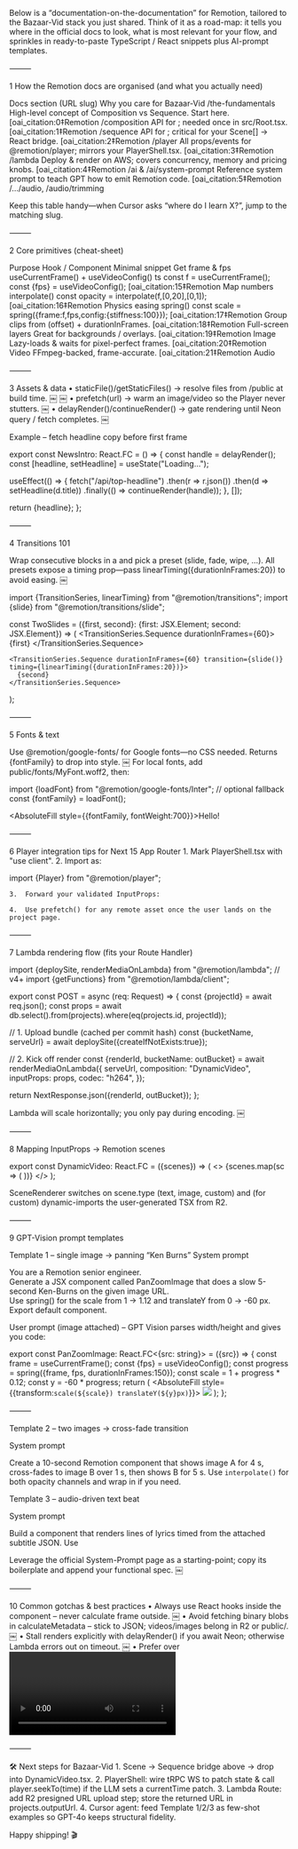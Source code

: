 Below is a “documentation-on-the-documentation” for Remotion, tailored to the Bazaar-Vid stack you just shared.
Think of it as a road-map: it tells you where in the official docs to look, what is most relevant for your flow, and sprinkles in ready-to-paste TypeScript / React snippets plus AI-prompt templates.

⸻

1 How the Remotion docs are organised (and what you actually need)

Docs section (URL slug)	Why you care for Bazaar-Vid
/the-fundamentals	High-level concept of Composition vs Sequence. Start here.  [oai_citation:0‡Remotion
/composition	API for <Composition>; needed once in src/Root.tsx.  [oai_citation:1‡Remotion
/sequence	API for <Sequence>; critical for your Scene[] → React bridge.  [oai_citation:2‡Remotion
/player	All props/events for @remotion/player; mirrors your PlayerShell.tsx.  [oai_citation:3‡Remotion
/lambda	Deploy & render on AWS; covers concurrency, memory and pricing knobs.  [oai_citation:4‡Remotion
/ai & /ai/system-prompt	Reference system prompt to teach GPT how to emit Remotion code.  [oai_citation:5‡Remotion
/…/audio, /audio/trimming	<Audio> usage, trimming, visualisation helpers.  [oai_citation:6‡Remotion
/transitioning	<TransitionSeries> and the 40+ canned transitions.  [oai_citation:8‡Remotion
/gif, /videos, /img	Specialised asset tags: GIF, video, image.  [oai_citation:9‡Remotion
/fonts	Google-font helper & custom font strategies.  [oai_citation:12‡Remotion
/data-fetching, /delay-render	Fetch JSON before render; pair with Neon + Drizzle.  [oai_citation:13‡Remotion

Keep this table handy—when Cursor asks “where do I learn X?”, jump to the matching slug.

⸻

2 Core primitives (cheat-sheet)

Purpose	Hook / Component	Minimal snippet
Get frame & fps	useCurrentFrame() + useVideoConfig()	ts const f = useCurrentFrame(); const {fps} = useVideoConfig();  [oai_citation:15‡Remotion
Map numbers	interpolate()	const opacity = interpolate(f,[0,20],[0,1]);  [oai_citation:16‡Remotion
Physics easing	spring()	const scale = spring({frame:f,fps,config:{stiffness:100}});  [oai_citation:17‡Remotion
Group clips	<Sequence>	from (offset) + durationInFrames.  [oai_citation:18‡Remotion
Full-screen layers	<AbsoluteFill>	Great for backgrounds / overlays.  [oai_citation:19‡Remotion
Image	<Img>	Lazy-loads & waits for pixel-perfect frames.  [oai_citation:20‡Remotion
Video	<OffthreadVideo>	FFmpeg-backed, frame-accurate.  [oai_citation:21‡Remotion
Audio	<Audio startFrom endAt>	Trim by frame counts.  [oai_citation:22‡Remotion
GIF	<Gif> from @remotion/gif	Syncs with useCurrentFrame().  [oai_citation:23‡Remotion



⸻

3 Assets & data
	•	staticFile()/getStaticFiles() → resolve files from /public at build time.  ￼ ￼
	•	prefetch(url) → warm an image/video so the Player never stutters.  ￼
	•	delayRender()/continueRender() → gate rendering until Neon query / fetch completes.  ￼

Example – fetch headline copy before first frame

export const NewsIntro: React.FC = () => {
  const handle = delayRender();
  const [headline, setHeadline] = useState<string>("Loading…");

  useEffect(() => {
    fetch("/api/top-headline")
      .then(r => r.json())
      .then(d => setHeadline(d.title))
      .finally(() => continueRender(handle));
  }, []);

  return <AbsoluteFill className="flex items-center justify-center text-5xl">{headline}</AbsoluteFill>;
};



⸻

4 Transitions 101

Wrap consecutive <Sequence> blocks in a <TransitionSeries> and pick a preset (slide, fade, wipe, …). All presets expose a timing prop—pass linearTiming({durationInFrames:20}) to avoid easing.  ￼

import {TransitionSeries, linearTiming} from "@remotion/transitions";
import {slide} from "@remotion/transitions/slide";

const TwoSlides = ({first, second}: {first: JSX.Element; second: JSX.Element}) => (
  <TransitionSeries>
    <TransitionSeries.Sequence durationInFrames={60}>
      {first}
    </TransitionSeries.Sequence>

    <TransitionSeries.Sequence durationInFrames={60} transition={slide()} timing={linearTiming({durationInFrames:20})}>
      {second}
    </TransitionSeries.Sequence>
  </TransitionSeries>
);



⸻

5 Fonts & text

Use @remotion/google-fonts/<FontName> for Google fonts—no CSS needed. Returns {fontFamily} to drop into style.  ￼
For local fonts, add public/fonts/MyFont.woff2, then:

import {loadFont} from "@remotion/google-fonts/Inter"; // optional fallback
const {fontFamily} = loadFont();

<AbsoluteFill style={{fontFamily, fontWeight:700}}>Hello!</AbsoluteFill>



⸻

6 Player integration tips for Next 15 App Router
	1.	Mark PlayerShell.tsx with "use client".
	2.	Import as:

import {Player} from "@remotion/player";


	3.	Forward your validated InputProps:

<Player
  component={DynamicVideo}
  durationInFrames={props.meta.duration}
  fps={30}
  compositionWidth={1920}
  compositionHeight={1080}
  inputProps={props}
  controls
  autoPlay
/>


	4.	Use prefetch() for any remote asset once the user lands on the project page.  ￼

⸻

7 Lambda rendering flow (fits your Route Handler)

import {deploySite, renderMediaOnLambda} from "@remotion/lambda"; // v4+
import {getFunctions} from "@remotion/lambda/client";

export const POST = async (req: Request) => {
  const {projectId} = await req.json();
  const props = await db.select().from(projects).where(eq(projects.id, projectId));

  // 1. Upload bundle (cached per commit hash)
  const {bucketName, serveUrl} = await deploySite({createIfNotExists:true});

  // 2. Kick off render
  const {renderId, bucketName: outBucket} = await renderMediaOnLambda({
    serveUrl,
    composition: "DynamicVideo",
    inputProps: props,
    codec: "h264",
  });

  return NextResponse.json({renderId, outBucket});
};

Lambda will scale horizontally; you only pay during encoding.  ￼

⸻

8 Mapping InputProps → Remotion scenes

export const DynamicVideo: React.FC<InputProps> = ({scenes}) => (
  <>
    {scenes.map(sc => (
      <Sequence
        key={sc.id}
        from={sc.start}
        durationInFrames={sc.duration}
      >
        <SceneRenderer scene={sc} />
      </Sequence>
    ))}
  </>
);

SceneRenderer switches on scene.type (text, image, custom) and (for custom) dynamic-imports the user-generated TSX from R2.

⸻

9 GPT-Vision prompt templates

Template 1 – single image → panning “Ken Burns”
System prompt

You are a Remotion senior engineer.  
Generate a JSX component called PanZoomImage that does a slow 5-second Ken-Burns on the given image URL.  
Use spring() for the scale from 1 → 1.12 and translateY from 0 → -60 px.  
Export default component.  

User prompt (image attached) – GPT Vision parses width/height and gives you code:

export const PanZoomImage: React.FC<{src: string}> = ({src}) => {
  const frame = useCurrentFrame();
  const {fps} = useVideoConfig();
  const progress = spring({frame, fps, durationInFrames:150});
  const scale = 1 + progress * 0.12;
  const y = -60 * progress;
  return (
    <AbsoluteFill style={{transform:`scale(${scale}) translateY(${y}px)`}}>
      <Img src={src}/>
    </AbsoluteFill>
  );
};



⸻

Template 2 – two images → cross-fade transition

System prompt

Create a 10-second Remotion component that shows image A for 4 s, cross-fades to
image B over 1 s, then shows B for 5 s. Use `interpolate()` for both opacity
channels and wrap in <TransitionSeries> if you need.

Template 3 – audio-driven text beat

System prompt

Build a component that renders lines of lyrics timed from the
attached subtitle JSON. Use <Audio> with startFrom / endAt and animate opacity.
At the very end, slide the title in from the bottom using slideTransition().

Leverage the official System-Prompt page as a starting-point; copy its boilerplate and append your functional spec.  ￼

⸻

10 Common gotchas & best practices
	•	Always use React hooks inside the component – never calculate frame outside.  ￼
	•	Avoid fetching binary blobs in calculateMetadata – stick to JSON; videos/images belong in R2 or public/.  ￼
	•	Stall renders explicitly with delayRender() if you await Neon; otherwise Lambda errors out on timeout.  ￼
	•	Prefer <OffthreadVideo> over <Video> during renders for deterministic frames, but swap to <Video> inside the Player if you need ref access (docs snippet shows how).  ￼
	•	Minify bundle size: tree-shake unused transitions, avoid lodash-es, turn on esbuildMetafile in Lambda to inspect.
	•	Fonts: host .woff2 in R2 and load via FontFace if it’s not on Google Fonts.  ￼

⸻

🛠  Next steps for Bazaar-Vid
	1.	Scene → Sequence bridge above → drop into DynamicVideo.tsx.
	2.	PlayerShell: wire tRPC WS to patch state & call player.seekTo(time) if the LLM sets a currentTime patch.
	3.	Lambda Route: add R2 presigned URL upload step; store the returned URL in projects.outputUrl.
	4.	Cursor agent: feed Template 1/2/3 as few-shot examples so GPT-4o keeps structural fidelity.

Happy shipping! 🎬